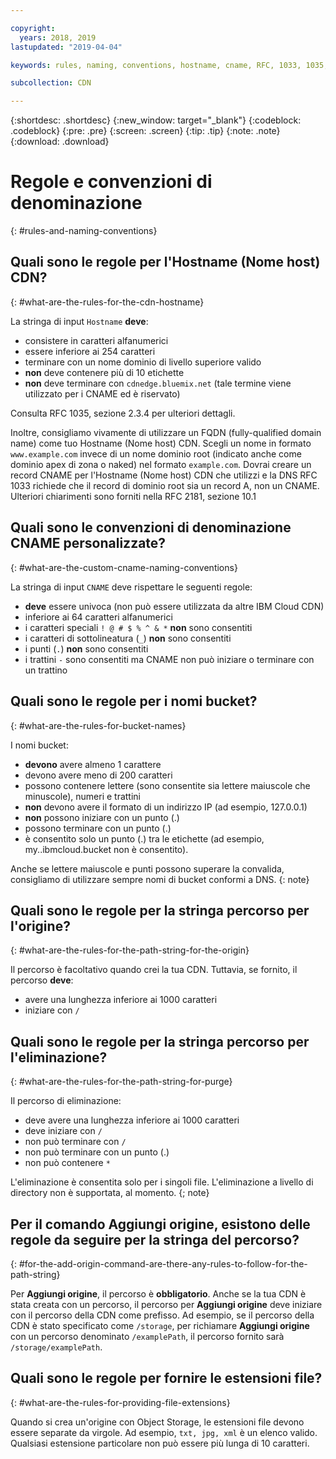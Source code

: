 ```yaml
---

copyright:
  years: 2018, 2019
lastupdated: "2019-04-04"

keywords: rules, naming, conventions, hostname, cname, RFC, 1033, 1035, bucket, path, origin, purge, alphanumeric, top-level domain, valid, string

subcollection: CDN

---
```


{:shortdesc: .shortdesc}
{:new_window: target="_blank"}
{:codeblock: .codeblock}
{:pre: .pre}
{:screen: .screen}
{:tip: .tip}
{:note: .note}
{:download: .download}

# Regole e convenzioni di denominazione
{: #rules-and-naming-conventions}

## Quali sono le regole per l'Hostname (Nome host) CDN?
{: #what-are-the-rules-for-the-cdn-hostname}

La stringa di input `Hostname` **deve**:
  * consistere in caratteri alfanumerici
  * essere inferiore ai 254 caratteri
  * terminare con un nome dominio di livello superiore valido
  * **non** deve contenere più di 10 etichette
  * **non** deve terminare con `cdnedge.bluemix.net` (tale termine viene utilizzato per i CNAME ed è riservato)

Consulta RFC 1035, sezione 2.3.4 per ulteriori dettagli. 

Inoltre, consigliamo vivamente di utilizzare un FQDN (fully-qualified domain name) come tuo Hostname (Nome host) CDN. Scegli un nome in formato `www.example.com` invece di un nome dominio root (indicato anche come dominio apex di zona o naked) nel formato `example.com`. Dovrai creare un record CNAME per l'Hostname (Nome host) CDN che utilizzi e la DNS RFC 1033 richiede che il record di dominio root sia un record A, non un CNAME. Ulteriori chiarimenti sono forniti nella RFC 2181, sezione 10.1

## Quali sono le convenzioni di denominazione CNAME personalizzate?
{: #what-are-the-custom-cname-naming-conventions}

La stringa di input `CNAME` deve rispettare le seguenti regole:
  * **deve** essere univoca (non può essere utilizzata da altre IBM Cloud CDN)
  * inferiore ai 64 caratteri alfanumerici
  * i caratteri speciali `! @ # $ % ^ & *` **non** sono consentiti
  * i caratteri di sottolineatura (`_`) **non** sono consentiti
  * i punti (`.`) **non** sono consentiti
  * i trattini `-` sono consentiti ma CNAME non può iniziare o terminare con un trattino

## Quali sono le regole per i nomi bucket?
{: #what-are-the-rules-for-bucket-names}

I nomi bucket:
  * **devono** avere almeno 1 carattere
  * devono avere meno di 200 caratteri
  * possono contenere lettere (sono consentite sia lettere maiuscole che minuscole), numeri e trattini
  * **non** devono avere il formato di un indirizzo IP (ad esempio, 127.0.0.1)
  * **non** possono iniziare con un punto (.)
  * possono terminare con un punto (.)
  * è consentito solo un punto (.) tra le etichette (ad esempio, my..ibmcloud.bucket non è consentito).

Anche se lettere maiuscole e punti possono superare la convalida, consigliamo di utilizzare sempre nomi di bucket conformi a DNS.
{: note}

## Quali sono le regole per la stringa percorso per l'origine?
{: #what-are-the-rules-for-the-path-string-for-the-origin}

Il percorso è facoltativo quando crei la tua CDN. Tuttavia, se fornito, il percorso **deve**:
  * avere una lunghezza inferiore ai 1000 caratteri
  * iniziare con `/`

## Quali sono le regole per la stringa percorso per l'eliminazione?
{: #what-are-the-rules-for-the-path-string-for-purge}

Il percorso di eliminazione:
  * deve avere una lunghezza inferiore ai 1000 caratteri
  * deve iniziare con `/`
  * non può terminare con `/`
  * non può terminare con un punto (.)
  * non può contenere `*`

L'eliminazione è consentita solo per i singoli file. L'eliminazione a livello di directory non è supportata, al momento.
{; note}

## Per il comando **Aggiungi origine**, esistono delle regole da seguire per la stringa del percorso?
{: #for-the-add-origin-command-are-there-any-rules-to-follow-for-the-path-string}

Per **Aggiungi origine**, il percorso è **obbligatorio**. Anche se la tua CDN è stata creata con un percorso, il percorso per **Aggiungi origine** deve iniziare con il percorso della CDN come prefisso. Ad esempio, se il percorso della CDN è stato specificato come `/storage`, per richiamare **Aggiungi origine** con un percorso denominato `/examplePath`, il percorso fornito sarà `/storage/examplePath`.

## Quali sono le regole per fornire le estensioni file?
{: #what-are-the-rules-for-providing-file-extensions}

Quando si crea un'origine con Object Storage, le estensioni file devono essere separate da virgole. Ad esempio, `txt, jpg, xml` è un elenco valido. Qualsiasi estensione particolare non può essere più lunga di 10 caratteri.

